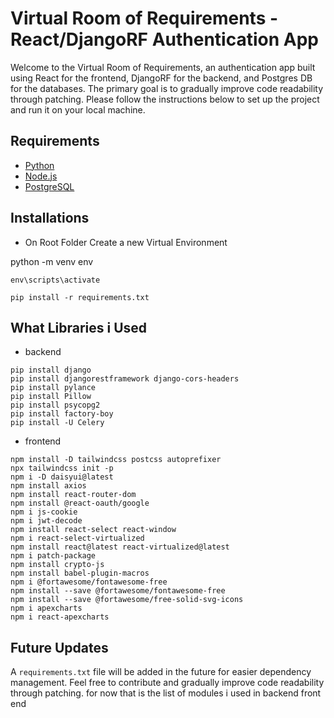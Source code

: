 # Virtual Room of Requirements - React/DjangoRF Authentication App

Welcome to the Virtual Room of Requirements, an authentication app built using React for the frontend, DjangoRF for the backend, and Postgres DB for the databases. The primary goal is to gradually improve code readability through patching. Please follow the instructions below to set up the project and run it on your local machine.

## Requirements

- [Python](https://www.python.org/)
- [Node.js](https://nodejs.org/)
- [PostgreSQL](https://www.postgresql.org/)

## Installations
* On Root Folder Create a new Virtual Environment

python -m venv env

```
env\scripts\activate

pip install -r requirements.txt

```
## What Libraries i Used
* backend
```
pip install django 
pip install djangorestframework django-cors-headers
pip install pylance
pip install Pillow
pip install psycopg2
pip install factory-boy
pip install -U Celery
```

* frontend
```
npm install -D tailwindcss postcss autoprefixer
npx tailwindcss init -p
npm i -D daisyui@latest
npm install axios
npm install react-router-dom
npm install @react-oauth/google
npm i js-cookie
npm i jwt-decode
npm install react-select react-window
npm i react-select-virtualized
npm install react@latest react-virtualized@latest
npm i patch-package 
npm install crypto-js
npm install babel-plugin-macros
npm i @fortawesome/fontawesome-free
npm install --save @fortawesome/fontawesome-free
npm install --save @fortawesome/free-solid-svg-icons
npm i apexcharts
npm i react-apexcharts
```


## Future Updates

A `requirements.txt` file will be added in the future for easier dependency management. Feel free to contribute and gradually improve code readability through patching.
for now that is the list of modules i used in backend front end

